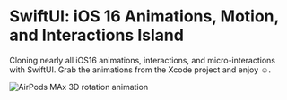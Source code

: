 # SwiftUI: iOS 16 Animations, Motion, and Interactions Island

Cloning nearly all iOS16 animations, interactions, and micro-interactions with SwiftUI. Grab the animations from the Xcode project and enjoy ☺️.

![AirPods MAx 3D rotation animation](https://github.com/amosgyamfi/swiftui-ios16-animations/blob/master/img/airpodsMax3DRotation.gif)

